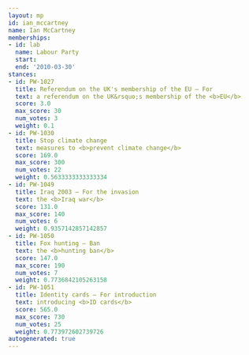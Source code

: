 ```yaml
---
layout: mp
id: ian_mccartney
name: Ian McCartney
memberships:
- id: lab
  name: Labour Party
  start: 
  end: '2010-03-30'
stances:
- id: PW-1027
  title: Referendum on the UK's membership of the EU — For
  text: a referendum on the UK&rsquo;s membership of the <b>EU</b>
  score: 3.0
  max_score: 30
  num_votes: 3
  weight: 0.1
- id: PW-1030
  title: Stop climate change
  text: measures to <b>prevent climate change</b>
  score: 169.0
  max_score: 300
  num_votes: 22
  weight: 0.5633333333333334
- id: PW-1049
  title: Iraq 2003 — For the invasion
  text: the <b>Iraq war</b>
  score: 131.0
  max_score: 140
  num_votes: 6
  weight: 0.9357142857142857
- id: PW-1050
  title: Fox hunting — Ban
  text: the <b>hunting ban</b>
  score: 147.0
  max_score: 190
  num_votes: 7
  weight: 0.7736842105263158
- id: PW-1051
  title: Identity cards — For introduction
  text: introducing <b>ID cards</b>
  score: 565.0
  max_score: 730
  num_votes: 25
  weight: 0.773972602739726
autogenerated: true
---
```

